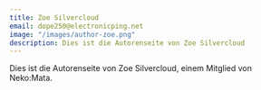 ```yaml
---
title: Zoe Silvercloud
email: dope250@electronicping.net
image: "/images/author-zoe.png"
description: Dies ist die Autorenseite von Zoe Silvercloud
---
```


Dies ist die Autorenseite von Zoe Silvercloud, einem Mitglied von Neko:Mata.

